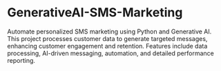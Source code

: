 # GenerativeAI-SMS-Marketing
Automate personalized SMS marketing using Python and Generative AI. This project processes customer data to generate targeted messages, enhancing customer engagement and retention. Features include data processing, AI-driven messaging, automation, and detailed performance reporting.
